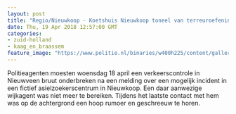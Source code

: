 ```yaml
---
layout: post
title: "Regio/Nieuwkoop - Koetshuis Nieuwkoop toneel van terreuroefening"
date: Thu, 19 Apr 2018 12:57:00 GMT
categories: 
- zuid-holland 
- kaag_en_braassem 
feature_image: "https://www.politie.nl/binaries/w400h225/content/gallery/politie/nieuws/2018/april/06-dh/terreuroefening-nieuwkoop-foto-internet-watermerk.jpg"
---
```


Politieagenten moesten woensdag 18 april een verkeerscontrole in Nieuwveen bruut onderbreken na een melding over een mogelijk incident in een fictief asielzoekerscentrum in Nieuwkoop. Een daar aanwezige wijkagent was niet meer te bereiken. Tijdens het laatste contact met hem was op de achtergrond een hoop rumoer en geschreeuw te horen.
